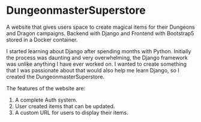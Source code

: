 # DungeonmasterSuperstore
A website that gives users space to create magical items for their Dungeons and Dragon campaigns. Backend with Django and Frontend with Bootstrap5 stored in a Docker container.


I started learning about Django after spending months with Python. Initially the process was daunting and very overwhelming, the Django framework was unlike anything I have ever worked on. I wanted to create something that I was passionate about that would also help me learn Django, so I created the DungeonmasterSuperstore. 

The features of the website are:
1. A complete Auth system.
2. User created items that can be updated.
3. A custom URL for users to display their items.
